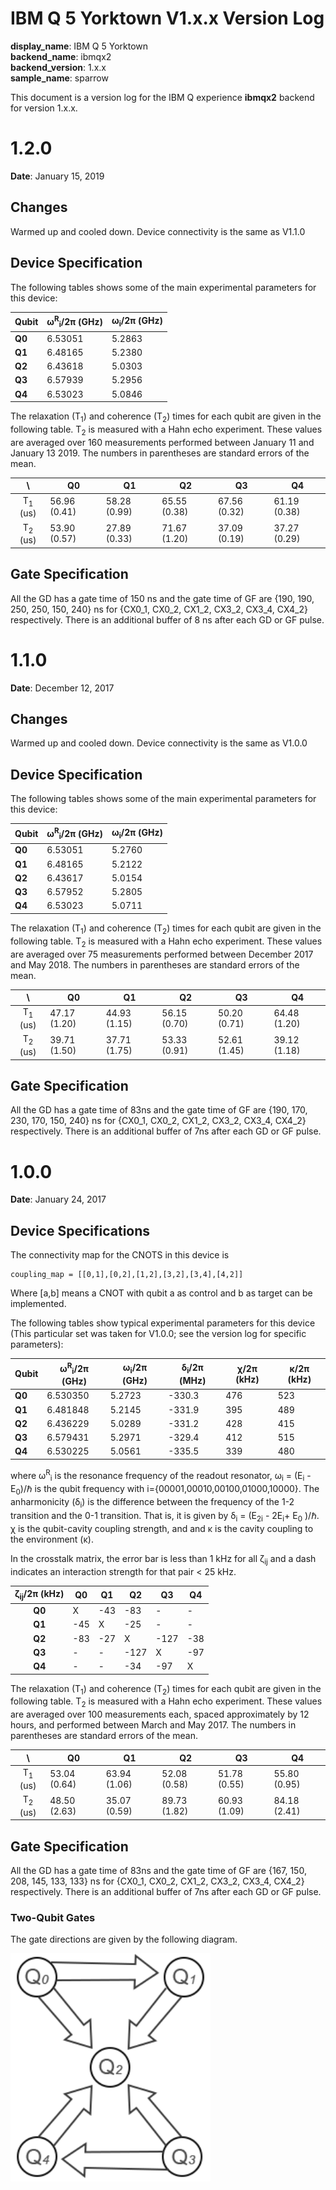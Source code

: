 # IBM Q 5 Yorktown V1.x.x Version Log

**display_name**: IBM Q 5 Yorktown  
**backend_name**: ibmqx2  
**backend_version**: 1.x.x   
**sample_name**: sparrow 

This document is a version log for the IBM Q experience **ibmqx2** backend for version 1.x.x. 

# 1.2.0

**Date**: January 15, 2019

## Changes

Warmed up and cooled down. Device connectivity is the same as V1.1.0

## Device Specification

The following tables shows some of the main experimental parameters for this device:

| Qubit| &omega;<sup>R</sup><sub>i</sub>/2&pi; (GHz)| &omega;<sub>i</sub>/2&pi;  (GHz)| 
|----|-------------|--------|
| **Q0**  | 6.53051 | 5.2863   | 
| **Q1**  | 6.48165 | 5.2380   | 
| **Q2**  | 6.43618 | 5.0303   | 
| **Q3**  | 6.57939 | 5.2956   | 
| **Q4**  | 6.53023 | 5.0846   | 

The relaxation (T<sub>1</sub>) and coherence (T<sub>2</sub>) times for each qubit are given in the following table. T<sub>2</sub> is measured with a Hahn echo experiment. These values are averaged over 160 measurements performed between January 11 and January 13 2019. The numbers in parentheses are standard errors of the mean.

| \ |  Q0 |   Q1|  Q2 |Q3   |  Q4 |
|:-:|---|---|---|---|---|
|   T<sub>1</sub> (us) | 56.96 (0.41) |  58.28 (0.99)| 65.55 (0.38)| 67.56 (0.32) |  61.19 (0.38)|
|   T<sub>2</sub> (us)| 53.90 (0.57)  | 27.89 (0.33) | 71.67 (1.20)| 37.09 (0.19) | 37.27 (0.29) |

## Gate Specification
 
All the GD has a gate time of 150 ns and the gate time of GF are {190, 190, 250, 250, 150, 240} ns for {CX0\_1, CX0\_2, CX1\_2, CX3\_2, CX3\_4, CX4\_2} respectively. There is an additional buffer of 8 ns after each GD or GF pulse. 

# 1.1.0

**Date**: December 12, 2017

## Changes

Warmed up and cooled down. Device connectivity is the same as V1.0.0

## Device Specification

The following tables shows some of the main experimental parameters for this device:

| Qubit| &omega;<sup>R</sup><sub>i</sub>/2&pi; (GHz)| &omega;<sub>i</sub>/2&pi;  (GHz)| 
|----|-------------|--------|
| **Q0**  | 6.53051 | 5.2760   | 
| **Q1**  | 6.48165 | 5.2122   | 
| **Q2**  | 6.43617 | 5.0154   | 
| **Q3**  | 6.57952 | 5.2805   | 
| **Q4**  | 6.53023 | 5.0711   | 

The relaxation (T<sub>1</sub>) and coherence (T<sub>2</sub>) times for each qubit are given in the following table. T<sub>2</sub> is measured with a Hahn echo experiment. These values are averaged over 75 measurements performed between December 2017 and May 2018. The numbers in parentheses are standard errors of the mean.

| \ |  Q0 |   Q1|  Q2 |Q3   |  Q4 |
|:-:|---|---|---|---|---|
|   T<sub>1</sub> (us) | 47.17 (1.20) |  44.93 (1.15)| 56.15 (0.70)| 50.20 (0.71) |  64.48 (1.20)|
|   T<sub>2</sub> (us)| 39.71 (1.50)  | 37.71 (1.75) | 53.33 (0.91)| 52.61 (1.45) | 39.12 (1.18) |

## Gate Specification
 
All the GD has a gate time of 83ns and the gate time of GF are {190, 170, 230, 170, 150, 240} ns for {CX0\_1, CX0\_2, CX1\_2, CX3\_2, CX3\_4, CX4\_2} respectively. There is an additional buffer of 7ns after each GD or GF pulse. 

# 1.0.0

**Date**: January 24, 2017

## Device Specifications

The connectivity map for the CNOTS in this device is
```
coupling_map = [[0,1],[0,2],[1,2],[3,2],[3,4],[4,2]]
```
Where [a,b] means a CNOT with qubit a as control and b as target can be implemented.

The following tables show typical experimental parameters for this device (This particular set was taken for V1.0.0; see the version log for specific parameters):

| Qubit| &omega;<sup>R</sup><sub>i</sub>/2&pi; (GHz)       | &omega;<sub>i</sub>/2&pi;  (GHz)| &delta;<sub>i</sub>/2&pi; (MHz) | &chi;/2&pi; (kHz)| &kappa;/2&pi; (kHz)|
|----|-------------|--------|-------|--------|-------|
| **Q0**  | 6.530350 | 5.2723   | -330.3    | 476 | 523
| **Q1**  | 6.481848 | 5.2145   | -331.9    | 395 | 489
| **Q2**  | 6.436229 | 5.0289   | -331.2    | 428 | 415
| **Q3**  | 6.579431 | 5.2971   | -329.4    | 412 | 515
| **Q4**  | 6.530225 | 5.0561   | -335.5    | 339 | 480


where &omega;<sup>R</sup><sub>i</sub> is the resonance frequency of the readout resonator, &omega;<sub>i</sub> = (E<sub>i</sub> - E<sub>0</sub>)/&hbar; is the qubit frequency with i={00001,00010,00100,01000,10000}.  The anharmonicity (&delta;<sub>i</sub>) is the difference between the frequency of the 1-2 transition and the 0-1 transition. That is, it is given by &delta;<sub>i</sub> = (E<sub>2i</sub> - 2E<sub>i</sub>+ E<sub>0</sub> )/&hbar;.  &chi; is the qubit-cavity coupling strength, and and &kappa; is the cavity coupling to the environment (&kappa;).

In the crosstalk matrix, the error bar is less than 1 kHz for all &zeta;<sub>ij</sub> and a dash indicates an interaction strength for that pair < 25 kHz.


| &zeta;<sub>ij</sub>/2&pi; (kHz)  |  Q0 |   Q1|  Q2 |Q3   |  Q4 |
|:-:|---|---|---|---|---|
|   **Q0**|  X |  -43 | -83  |  - |  - |
|   **Q1**|  -45 |  X | -25  |  - |  - |
|   **Q2**| -83  |  -27 |  X | -127  | -38  |
|   **Q3**|  - |  - |  -127 |  X |  -97 |
|   **Q4**|  - |  - |  -34 |  -97 | X  |
 

The relaxation (T<sub>1</sub>) and coherence (T<sub>2</sub>) times for each qubit are given in the following table. T<sub>2</sub> is measured with a Hahn echo experiment. These values are averaged over 100 measurements each, spaced approximately by 12 hours, and performed between March and May 2017. The numbers in parentheses are standard errors of the mean.

| \ |  Q0 |   Q1|  Q2 |Q3   |  Q4 |
|:-:|---|---|---|---|---|
|   T<sub>1</sub> (us) | 53.04 (0.64) |  63.94 (1.06)| 52.08 (0.58) | 51.78 (0.55) |  55.80 (0.95)|
|   T<sub>2</sub> (us)| 48.50 (2.63)  | 35.07 (0.59) | 89.73 (1.82) | 60.93 (1.09) | 84.18 (2.41) |

## Gate Specification

All the GD has a gate time of 83ns and the gate time of GF are {167, 150, 208, 145, 133, 133} ns for {CX0\_1, CX0\_2, CX1\_2, CX3\_2, CX3\_4, CX4\_2} respectively. There is an additional buffer of 7ns after each GD or GF pulse. 

### Two-Qubit Gates

The gate directions are given by the following diagram.  

<img src="../images/ibmqx2-connections.png?raw=true" width="320">


